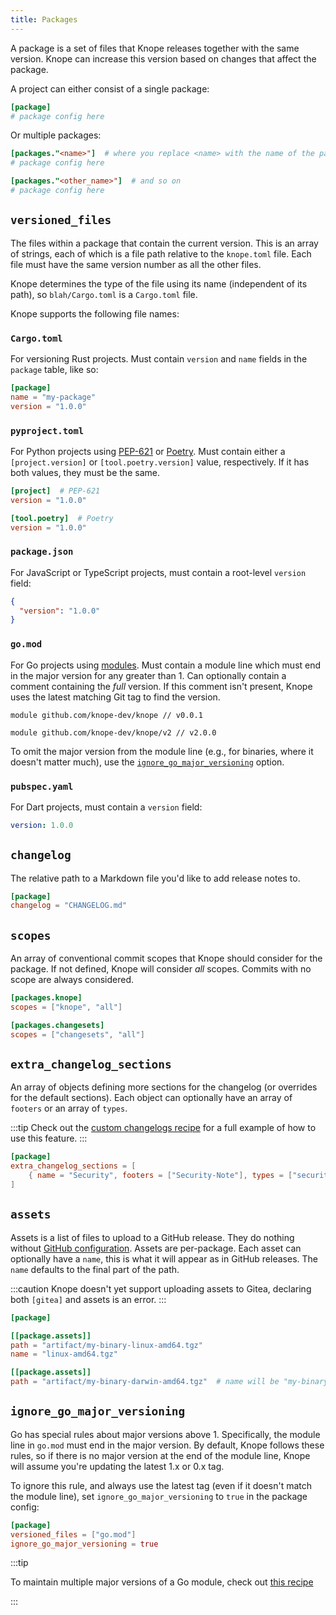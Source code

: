```yaml
---
title: Packages
---
```


A package is a set of files that Knope releases together with the same version.
Knope can increase this version based on changes that affect the package.

A project can either consist of a single package:

```toml title="knope.toml"
[package]
# package config here
```

Or multiple packages:

```toml title="knope.toml"
[packages."<name>"]  # where you replace <name> with the name of the package
# package config here

[packages."<other_name>"]  # and so on
# package config here
```

## `versioned_files`

The files within a package that contain the current version.
This is an array of strings, each of which is a file path relative to the `knope.toml` file.
Each file must have the same version number as all the other files.

Knope determines the type of the file using its name (independent of its path),
so `blah/Cargo.toml` is a `Cargo.toml` file.

Knope supports the following file names:

### `Cargo.toml`

For versioning Rust projects. Must contain `version` and `name` fields in the `package` table, like so:

```toml title="Cargo.toml"
[package]
name = "my-package"
version = "1.0.0"
```

### `pyproject.toml`

For Python projects using [PEP-621](https://peps.python.org/pep-0621/) or [Poetry](https://python-poetry.org).
Must contain either a `[project.version]` or `[tool.poetry.version]` value, respectively.
If it has both values, they must be the same.

```toml title="pyproject.toml"
[project]  # PEP-621
version = "1.0.0"

[tool.poetry]  # Poetry
version = "1.0.0"
```

### `package.json`

For JavaScript or TypeScript projects, must contain a root-level `version` field:

```json title="package.json"
{
  "version": "1.0.0"
}
```

### `go.mod`

For Go projects using [modules](https://go.dev/ref/mod).
Must contain a module line
which must end in the major version for any greater than 1. Can optionally contain a comment
containing the _full_ version.
If this comment isn't present, Knope uses the latest matching Git tag to find the version.

```text title="go.mod"
module github.com/knope-dev/knope // v0.0.1
```

```text title="go.mod"
module github.com/knope-dev/knope/v2 // v2.0.0
```

To omit the major version from the module line (e.g., for binaries, where it doesn't matter much),
use the [`ignore_go_major_versioning`](#ignore_go_major_versioning) option.

### `pubspec.yaml`

For Dart projects, must contain a `version` field:

```yaml title="pubspec.yaml"
version: 1.0.0
```

## `changelog`

The relative path to a Markdown file you'd like to add release notes to.

```toml title="knope.toml"
[package]
changelog = "CHANGELOG.md"
```

## `scopes`

An array of conventional commit scopes that Knope should consider for the package.
If not defined, Knope will consider _all_ scopes.
Commits with no scope are always considered.

```toml title="knope.toml"
[packages.knope]
scopes = ["knope", "all"]

[packages.changesets]
scopes = ["changesets", "all"]
```

## `extra_changelog_sections`

An array of objects defining more sections for the changelog (or overrides for the default sections).
Each object can optionally have an array of `footers` or an array of `types`.

:::tip
Check out the [custom changelogs recipe](/recipes/customizing-changelogs) for a full example of how to use this feature.
:::

```toml
[package]
extra_changelog_sections = [
    { name = "Security", footers = ["Security-Note"], types = ["security"]}
]
```

## `assets`

Assets is a list of files to upload to a GitHub release. They do nothing without [GitHub configuration](/reference/config-file/github).
Assets are per-package. Each asset can optionally have a `name`, this is what it will appear as in GitHub releases.
The `name` defaults to the final part of the path.

:::caution
Knope doesn't yet support uploading assets to Gitea, declaring both `[gitea]` and assets is an error.
:::

```toml
[package]

[[package.assets]]
path = "artifact/my-binary-linux-amd64.tgz"
name = "linux-amd64.tgz"

[[package.assets]]
path = "artifact/my-binary-darwin-amd64.tgz"  # name will be "my-binary-darwin-amd64.tgz"
```

## `ignore_go_major_versioning`

Go has special rules about major versions above 1. Specifically, the module line in `go.mod` must end in the major version.
By default, Knope follows these rules,
so if there is no major version at the end of the module line,
Knope will assume you're updating the latest 1.x or 0.x tag.

To ignore this rule, and always use the latest tag (even if it doesn't match the module line), set `ignore_go_major_versioning` to `true` in the package config:

```toml title="knope.toml"
[package]
versioned_files = ["go.mod"]
ignore_go_major_versioning = true
```

:::tip

To maintain multiple major versions of a Go module, check out [this recipe](/recipes/multiple-major-go-versions)

:::
